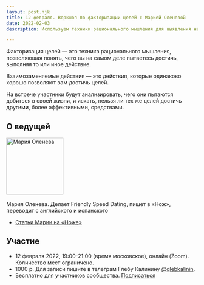 ```yaml
---
layout: post.njk
title: 12 февраля. Воркшоп по факторизации целей с Марией Оленевой
date: 2022-02-03
description: Используем техники рационального мышления для выявления наших истинных целей

---
```


Факторизация целей — это техника рационального мышления, позволяющая понять, чего вы на самом деле пытаетесь достичь, выполняя то или иное действие.

Взаимозаменяемые действия — это действия, которые одинаково хорошо позволяют вам достичь целей.

На встрече участники будут анализировать, чего они пытаются добиться в своей жизни, и искать, нельзя ли тех же целей достичь другими, более эффективными, средствами.


## О ведущей

<img src="/_images/2022/202202-maria-oleneva.jpeg" alt="Мария Оленева" style="width: 150px; margin: 0 1em 1rem 0" >
<br>Мария Оленева. Делает Friendly Speed Dating, пишет в «Нож», переводит с английского и испанского

- [Статьи Марии на «Ноже»](https://knife.media/author/mariya-oleneva/)




## Участие

- 12 февраля 2022, 19:00-21:00 (время московское), онлайн (Zoom). Количество мест ограничено.
- 1000 р. Для записи пишите в телеграм Глебу Калинину [@glebkalinin](https://t.me/glebkalinin).
- Бесплатно для участников сообщества. [Подписаться](/subscribe/)
